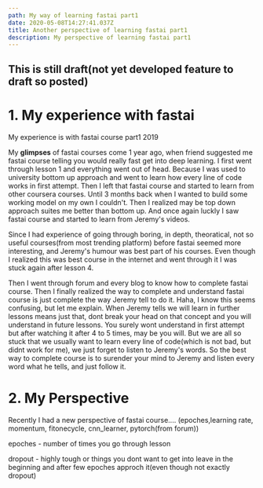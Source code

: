 ```yaml
---
path: My way of learning fastai part1
date: 2020-05-08T14:27:41.037Z
title: Another perspective of learning fastai part1
description: My perspective of learning fastai part1
---
```

## This is still draft(not yet developed feature to draft so posted)

# 1. My experience with fastai #

My experience is with fastai course part1 2019

My **glimpses** of fastai courses come 1 year ago, when friend suggested me fastai course telling you would really fast get into deep learning. I first went through lesson 1 and everything went out of head. Because I was used to university bottom up approach and went to learn how every line of code works in first attempt. 
Then I left that fastai course and started to learn from other coursera courses. Until 3 months back when I wanted to build some working model on my own I couldn't. Then I realized may be top down approach suites me better than bottom up. And once again luckly I saw fastai course and started to learn from Jeremy's videos.

Since I had experience of going through boring, in depth, theoratical, not so useful courses(from most trending platform) before fastai seemed more interesting, and Jeremy's humour was best part of his courses. Even though I realized this was best course in the internet and went through it I was stuck again after lesson 4. 

Then I went through forum and every blog to know how to complete fastai course. Then I finally realized the way to complete and understand fastai course is just complete the way Jeremy tell to do it. Haha, I know this seems confusing, but let me explain. When Jeremy tells we will learn in further lessons means just that, dont break your head on that concept and you will understand in future lessons. You surely wont understand in first attempt but after watching it after 4 to 5 times, may be you will. But we are all so stuck that we usually want to learn every line of code(which is not bad, but didnt work for me), we just forget to listen to Jeremy's words. So the best way to complete course is to surender your mind to Jeremy and listen every word what he tells, and just follow it.

# 2. My Perspective #

Recently I had a new perspective of fastai course....
(epoches,learning rate, momentum, fitonecycle, cnn_learner, pytorch(from forum))

epoches - number of times you go through lesson

dropout - highly tough or things you dont want to get into leave in the beginning and after few epoches approch it(even though not exactly dropout)
